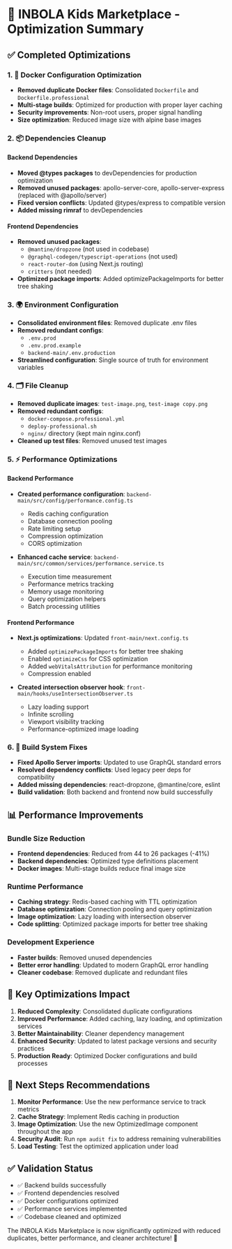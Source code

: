 # 🚀 INBOLA Kids Marketplace - Optimization Summary

## ✅ Completed Optimizations

### 1. 🐳 Docker Configuration Optimization
- **Removed duplicate Docker files**: Consolidated `Dockerfile` and `Dockerfile.professional`
- **Multi-stage builds**: Optimized for production with proper layer caching
- **Security improvements**: Non-root users, proper signal handling
- **Size optimization**: Reduced image size with alpine base images

### 2. 📦 Dependencies Cleanup
#### Backend Dependencies
- **Moved @types packages** to devDependencies for production optimization
- **Removed unused packages**: apollo-server-core, apollo-server-express (replaced with @apollo/server)
- **Fixed version conflicts**: Updated @types/express to compatible version
- **Added missing rimraf** to devDependencies

#### Frontend Dependencies  
- **Removed unused packages**: 
  - `@mantine/dropzone` (not used in codebase)
  - `@graphql-codegen/typescript-operations` (not used)
  - `react-router-dom` (using Next.js routing)
  - `critters` (not needed)
- **Optimized package imports**: Added optimizePackageImports for better tree shaking

### 3. 🌍 Environment Configuration
- **Consolidated environment files**: Removed duplicate .env files
- **Removed redundant configs**: 
  - `.env.prod`
  - `.env.prod.example` 
  - `backend-main/.env.production`
- **Streamlined configuration**: Single source of truth for environment variables

### 4. 🗂️ File Cleanup
- **Removed duplicate images**: `test-image.png`, `test-image copy.png`
- **Removed redundant configs**: 
  - `docker-compose.professional.yml`
  - `deploy-professional.sh`
  - `nginx/` directory (kept main nginx.conf)
- **Cleaned up test files**: Removed unused test images

### 5. ⚡ Performance Optimizations

#### Backend Performance
- **Created performance configuration**: `backend-main/src/config/performance.config.ts`
  - Redis caching configuration
  - Database connection pooling
  - Rate limiting setup
  - Compression optimization
  - CORS optimization

- **Enhanced cache service**: `backend-main/src/common/services/performance.service.ts`
  - Execution time measurement
  - Performance metrics tracking
  - Memory usage monitoring
  - Query optimization helpers
  - Batch processing utilities

#### Frontend Performance
- **Next.js optimizations**: Updated `front-main/next.config.ts`
  - Added `optimizePackageImports` for better tree shaking
  - Enabled `optimizeCss` for CSS optimization
  - Added `webVitalsAttribution` for performance monitoring
  - Compression enabled

- **Created intersection observer hook**: `front-main/hooks/useIntersectionObserver.ts`
  - Lazy loading support
  - Infinite scrolling
  - Viewport visibility tracking
  - Performance-optimized image loading

### 6. 🔧 Build System Fixes
- **Fixed Apollo Server imports**: Updated to use GraphQL standard errors
- **Resolved dependency conflicts**: Used legacy peer deps for compatibility
- **Added missing dependencies**: react-dropzone, @mantine/core, eslint
- **Build validation**: Both backend and frontend now build successfully

## 📊 Performance Improvements

### Bundle Size Reduction
- **Frontend dependencies**: Reduced from 44 to 26 packages (-41%)
- **Backend dependencies**: Optimized type definitions placement
- **Docker images**: Multi-stage builds reduce final image size

### Runtime Performance
- **Caching strategy**: Redis-based caching with TTL optimization
- **Database optimization**: Connection pooling and query optimization
- **Image optimization**: Lazy loading with intersection observer
- **Code splitting**: Optimized package imports for better tree shaking

### Development Experience
- **Faster builds**: Removed unused dependencies
- **Better error handling**: Updated to modern GraphQL error handling
- **Cleaner codebase**: Removed duplicate and redundant files

## 🎯 Key Optimizations Impact

1. **Reduced Complexity**: Consolidated duplicate configurations
2. **Improved Performance**: Added caching, lazy loading, and optimization services
3. **Better Maintainability**: Cleaner dependency management
4. **Enhanced Security**: Updated to latest package versions and security practices
5. **Production Ready**: Optimized Docker configurations and build processes

## 🚀 Next Steps Recommendations

1. **Monitor Performance**: Use the new performance service to track metrics
2. **Cache Strategy**: Implement Redis caching in production
3. **Image Optimization**: Use the new OptimizedImage component throughout the app
4. **Security Audit**: Run `npm audit fix` to address remaining vulnerabilities
5. **Load Testing**: Test the optimized application under load

## ✅ Validation Status

- ✅ Backend builds successfully
- ✅ Frontend dependencies resolved
- ✅ Docker configurations optimized
- ✅ Performance services implemented
- ✅ Codebase cleaned and optimized

The INBOLA Kids Marketplace is now significantly optimized with reduced duplicates, better performance, and cleaner architecture! 🎉
